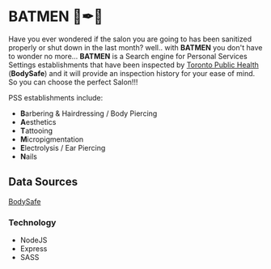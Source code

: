 # BATMEN 💅✒💈

Have you ever wondered if the salon you are going to has been sanitized properly or shut down in the last month? well.. with <b>BATMEN</b> you don't have to wonder no more... <b>BATMEN</b> is a Search engine for Personal Services Settings establishments that have been inspected by <u>Toronto Public Health</u> (<b>BodySafe</b>) and it will provide an inspection history for your ease of mind. So you can choose the perfect Salon!!!

PSS establishments include:
- <b>B</b>arbering & Hairdressing / Body Piercing
- <b>A</b>esthetics
- <b>T</b>attooing
- <b>M</b>icropigmentation
- <b>E</b>lectrolysis / Ear Piercing
- <b>N</b>ails

## Data Sources

[BodySafe](https://open.toronto.ca/dataset/bodysafe/)


### Technology

- NodeJS
- Express
- SASS
